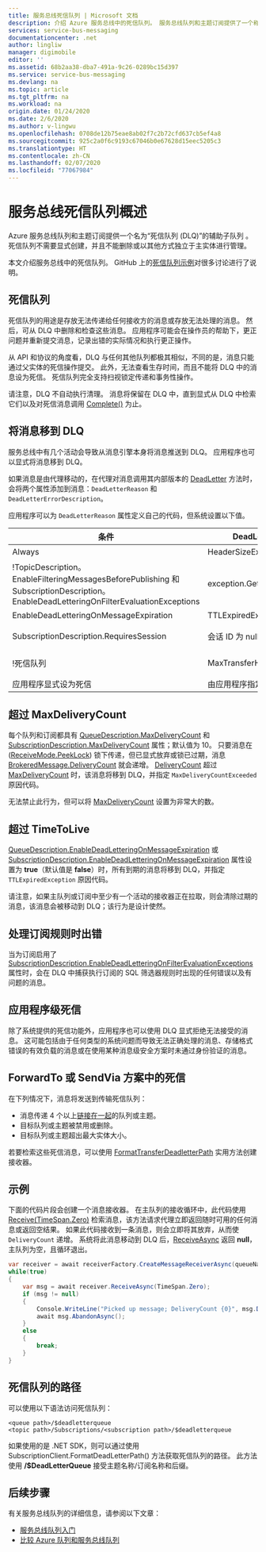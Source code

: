 ```yaml
---
title: 服务总线死信队列 | Microsoft 文档
description: 介绍 Azure 服务总线中的死信队列。 服务总线队列和主题订阅提供了一个称为“死信队列”的辅助子队列。
services: service-bus-messaging
documentationcenter: .net
author: lingliw
manager: digimobile
editor: ''
ms.assetid: 68b2aa38-dba7-491a-9c26-0289bc15d397
ms.service: service-bus-messaging
ms.devlang: na
ms.topic: article
ms.tgt_pltfrm: na
ms.workload: na
origin.date: 01/24/2020
ms.date: 2/6/2020
ms.author: v-lingwu
ms.openlocfilehash: 0708de12b75eae8ab02f7c2b72cfd637cb5ef4a8
ms.sourcegitcommit: 925c2a0f6c9193c67046b0e67628d15eec5205c3
ms.translationtype: HT
ms.contentlocale: zh-CN
ms.lasthandoff: 02/07/2020
ms.locfileid: "77067984"
---
```

# <a name="overview-of-service-bus-dead-letter-queues"></a>服务总线死信队列概述

Azure 服务总线队列和主题订阅提供一个名为“死信队列 (DLQ)”的辅助子队列  。 死信队列不需要显式创建，并且不能删除或以其他方式独立于主实体进行管理。

本文介绍服务总线中的死信队列。 GitHub 上的[死信队列示例](https://github.com/Azure/azure-service-bus/tree/master/samples/DotNet/Microsoft.ServiceBus.Messaging/DeadletterQueue)对很多讨论进行了说明。
 
## <a name="the-dead-letter-queue"></a>死信队列

死信队列的用途是存放无法传递给任何接收方的消息或存放无法处理的消息。 然后，可从 DLQ 中删除和检查这些消息。 应用程序可能会在操作员的帮助下，更正问题并重新提交消息，记录出错的实际情况和执行更正操作。 

从 API 和协议的角度看，DLQ 与任何其他队列都极其相似，不同的是，消息只能通过父实体的死信操作提交。 此外，无法查看生存时间，而且不能将 DLQ 中的消息设为死信。 死信队列完全支持扫视锁定传递和事务性操作。

请注意，DLQ 不自动执行清理。 消息将保留在 DLQ 中，直到显式从 DLQ 中检索它们以及对死信消息调用 [Complete()](/dotnet/api/microsoft.azure.servicebus.queueclient.completeasync) 为止。

## <a name="moving-messages-to-the-dlq"></a>将消息移到 DLQ

服务总线中有几个活动会导致从消息引擎本身将消息推送到 DLQ。 应用程序也可以显式将消息移到 DLQ。 

如果消息是由代理移动的，在代理对消息调用其内部版本的 [DeadLetter](/dotnet/api/microsoft.azure.servicebus.queueclient.deadletterasync) 方法时，会将两个属性添加到消息：`DeadLetterReason` 和 `DeadLetterErrorDescription`。

应用程序可以为 `DeadLetterReason` 属性定义自己的代码，但系统设置以下值。

| 条件 | DeadLetterReason | DeadLetterErrorDescription |
| --- | --- | --- |
| Always |HeaderSizeExceeded |已超过此流的大小配额。 |
| !TopicDescription。<br />EnableFilteringMessagesBeforePublishing 和 SubscriptionDescription。<br />EnableDeadLetteringOnFilterEvaluationExceptions |exception.GetType().Name |exception.Message |
| EnableDeadLetteringOnMessageExpiration |TTLExpiredException |消息已过期并已设为死信。 |
| SubscriptionDescription.RequiresSession |会话 ID 为 null。 |启用会话的实体不允许使用会话标识符为 null 的消息。 |
| !死信队列 | MaxTransferHopCountExceeded | 在队列之间转发时允许的最大跃点数。 值设置为 4。 |
| 应用程序显式设为死信 |由应用程序指定 |由应用程序指定 |

## <a name="exceeding-maxdeliverycount"></a>超过 MaxDeliveryCount

每个队列和订阅都具有 [QueueDescription.MaxDeliveryCount](/dotnet/api/microsoft.servicebus.messaging.queuedescription.maxdeliverycount) 和 [SubscriptionDescription.MaxDeliveryCount](/dotnet/api/microsoft.servicebus.messaging.subscriptiondescription.maxdeliverycount) 属性；默认值为 10。 只要消息在 ([ReceiveMode.PeekLock](/dotnet/api/microsoft.azure.servicebus.receivemode)) 锁下传递，但已显式放弃或锁已过期，消息 [BrokeredMessage.DeliveryCount](/dotnet/api/microsoft.servicebus.messaging.brokeredmessage) 就会递增。 [DeliveryCount](/dotnet/api/microsoft.servicebus.messaging.brokeredmessage) 超过 [MaxDeliveryCount](/dotnet/api/microsoft.servicebus.messaging.queuedescription.maxdeliverycount) 时，该消息将移到 DLQ，并指定 `MaxDeliveryCountExceeded` 原因代码。

无法禁止此行为，但可以将 [MaxDeliveryCount](/dotnet/api/microsoft.servicebus.messaging.queuedescription.maxdeliverycount) 设置为非常大的数。

## <a name="exceeding-timetolive"></a>超过 TimeToLive

[QueueDescription.EnableDeadLetteringOnMessageExpiration](/dotnet/api/microsoft.servicebus.messaging.queuedescription) 或 [SubscriptionDescription.EnableDeadLetteringOnMessageExpiration](/dotnet/api/microsoft.servicebus.messaging.subscriptiondescription) 属性设置为 **true**（默认值是 **false**）时，所有到期的消息将移到 DLQ，并指定 `TTLExpiredException` 原因代码。

请注意，如果主队列或订阅中至少有一个活动的接收器正在拉取，则会清除过期的消息，该消息会被移动到 DLQ；该行为是设计使然。

## <a name="errors-while-processing-subscription-rules"></a>处理订阅规则时出错

当为订阅启用了 [SubscriptionDescription.EnableDeadLetteringOnFilterEvaluationExceptions](/dotnet/api/microsoft.servicebus.messaging.subscriptiondescription) 属性时，会在 DLQ 中捕获执行订阅的 SQL 筛选器规则时出现的任何错误以及有问题的消息。

## <a name="application-level-dead-lettering"></a>应用程序级死信

除了系统提供的死信功能外，应用程序也可以使用 DLQ 显式拒绝无法接受的消息。 这可能包括由于任何类型的系统问题而导致无法正确处理的消息、存储格式错误的有效负载的消息或在使用某种消息级安全方案时未通过身份验证的消息。

## <a name="dead-lettering-in-forwardto-or-sendvia-scenarios"></a>ForwardTo 或 SendVia 方案中的死信

在下列情况下，消息将发送到传输死信队列：

- 消息传递 4 个以上[链接在一起](service-bus-auto-forwarding.md)的队列或主题。
- 目标队列或主题被禁用或删除。
- 目标队列或主题超出最大实体大小。

若要检索这些死信消息，可以使用 [FormatTransferDeadletterPath](/dotnet/api/microsoft.azure.servicebus.entitynamehelper.formattransferdeadletterpath) 实用方法创建接收器。

## <a name="example"></a>示例

下面的代码片段会创建一个消息接收器。 在主队列的接收循环中，此代码使用 [Receive(TimeSpan.Zero)](/dotnet/api/microsoft.servicebus.messaging.messagereceiver) 检索消息，该方法请求代理立即返回随时可用的任何消息或返回空结果。 如果此代码接收到一条消息，则会立即将其放弃，从而使 `DeliveryCount` 递增。 系统将此消息移动到 DLQ 后，[ReceiveAsync](/dotnet/api/microsoft.servicebus.messaging.messagereceiver) 返回 **null**，主队列为空，且循环退出。

```csharp
var receiver = await receiverFactory.CreateMessageReceiverAsync(queueName, ReceiveMode.PeekLock);
while(true)
{
    var msg = await receiver.ReceiveAsync(TimeSpan.Zero);
    if (msg != null)
    {
        Console.WriteLine("Picked up message; DeliveryCount {0}", msg.DeliveryCount);
        await msg.AbandonAsync();
    }
    else
    {
        break;
    }
}
```

## <a name="path-to-the-dead-letter-queue"></a>死信队列的路径
可以使用以下语法访问死信队列：

```
<queue path>/$deadletterqueue
<topic path>/Subscriptions/<subscription path>/$deadletterqueue
```

如果使用的是 .NET SDK，则可以通过使用 SubscriptionClient.FormatDeadLetterPath() 方法获取死信队列的路径。 此方法使用 **/$DeadLetterQueue** 接受主题名称/订阅名称和后缀。


## <a name="next-steps"></a>后续步骤

有关服务总线队列的详细信息，请参阅以下文章：

* [服务总线队列入门](service-bus-dotnet-get-started-with-queues.md)
* [比较 Azure 队列和服务总线队列](service-bus-azure-and-service-bus-queues-compared-contrasted.md)